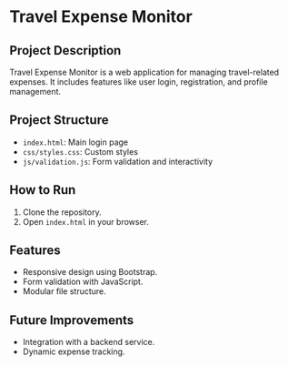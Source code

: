 # Travel Expense Monitor

## Project Description
Travel Expense Monitor is a web application for managing travel-related expenses. It includes features like user login, registration, and profile management.

## Project Structure
- `index.html`: Main login page
- `css/styles.css`: Custom styles
- `js/validation.js`: Form validation and interactivity

## How to Run
1. Clone the repository.
2. Open `index.html` in your browser.

## Features
- Responsive design using Bootstrap.
- Form validation with JavaScript.
- Modular file structure.

## Future Improvements
- Integration with a backend service.
- Dynamic expense tracking.
